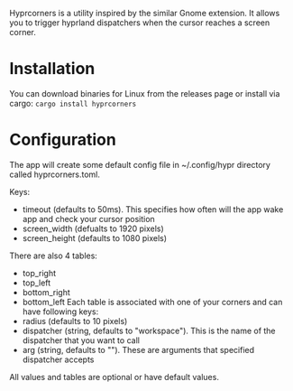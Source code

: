 Hyprcorners is a utility inspired by the similar Gnome extension. It allows you to trigger hyprland dispatchers when the cursor reaches a screen corner.

# Installation
You can download binaries for Linux from the releases page or install via cargo:
`cargo install hyprcorners`

# Configuration
The app will create some default config file in ~/.config/hypr directory called hyprcorners.toml. 

Keys:
- timeout (defaults to 50ms). This specifies how often will the app wake app and check your cursor position
- screen_width (defualts to 1920 pixels)
- screen_height (defaults to 1080 pixels)

There are also 4 tables:
- top_right
- top_left
- bottom_right
- bottom_left
Each table is associated with one of your corners and can have following keys:
- radius (defaults to 10 pixels)
- dispatcher (string, defaults to "workspace"). This is the name of the dispatcher that you want to call
- arg (string, defaults to ""). These are arguments that specified dispatcher accepts

All values and tables are optional or have default values.
